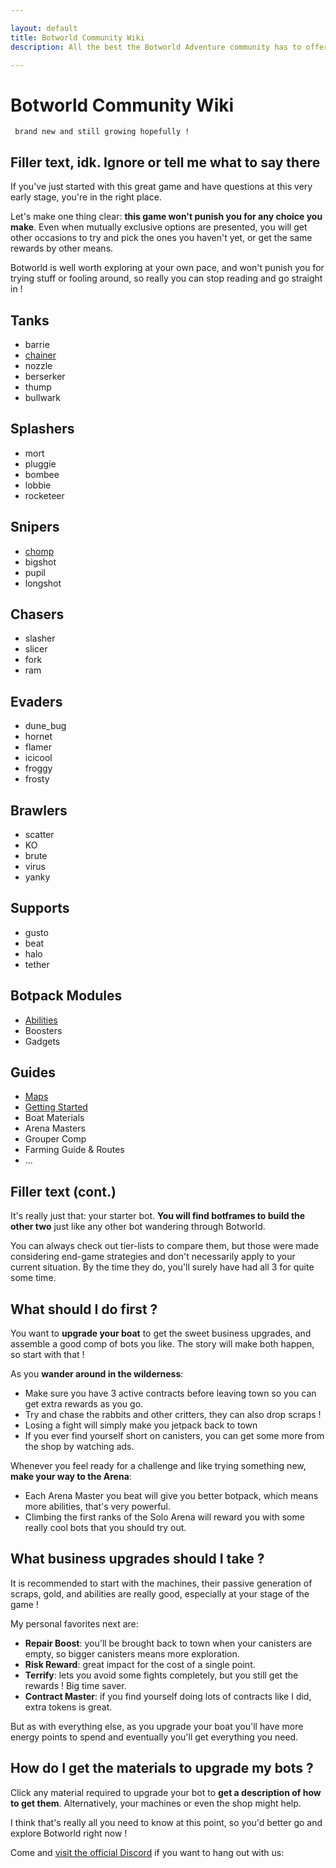 ```yaml
---

layout: default
title: Botworld Community Wiki
description: All the best the Botworld Adventure community has to offer to help you progress through this awesome game ! Robopedia, Guides, Maps etc. 

---
```


# Botworld Community Wiki

` brand new and still growing hopefully !`

## Filler text, idk. Ignore or tell me what to say there

If you've just started with this great game and have questions at this very early stage, you're in the right place.


Let's make one thing clear: **this game won't punish you for any choice you make**. Even when mutually exclusive options are presented, you will get other occasions to try and pick the ones you haven't yet, or get the same rewards by other means.


Botworld is well worth exploring at your own pace, and won't punish you for trying stuff or fooling around, so really you can stop reading and go straight in ! 


<div id="site_toc">
	<div class="home_botType_list" id="home_Tanks">
		<h2 id="Tanks">Tanks</h2>
		<ul>
			<li>barrie</li>
			<li><a href="/chainer">chainer</a></li>
			<li>nozzle</li>
			<li>berserker</li>
			<li>thump</li>
			<li>bullwark</li>
		</ul>
	</div>
	<div class="home_botType_list" id="home_Splashers">
		<h2 id="Splashers">Splashers</h2>
		<ul>
			<li>mort</li>
			<li>pluggie</li>
			<li>bombee</li>
			<li>lobbie</li>
			<li>rocketeer</li>
		</ul>
	</div>
	<div class="home_botType_list" id="home_Snipers">
		<h2 id="Snipers">Snipers</h2>
		<ul>
			<li><a href="/chomp">chomp</a></li>
			<li>bigshot</li>
			<li>pupil</li>
			<li>longshot</li>
		</ul>
	</div>
	<div class="home_botType_list" id="home_Chasers">
		<h2 id="Chasers">Chasers</h2>
		<ul>
			<li>slasher</li>
			<li>slicer</li>
			<li>fork</li>
			<li>ram</li>
		</ul>
	</div>
	<div class="home_botType_list" id="home_Evaders">
		<h2 id="Evaders">Evaders</h2>
		<ul>
			<li>dune_bug</li>
			<li>hornet</li>
			<li>flamer</li>
			<li>icicool</li>
			<li>froggy</li>
			<li>frosty</li>
		</ul>
	</div>
	<div class="home_botType_list" id="home_Brawlers">
		<h2 id="Brawlers">Brawlers</h2>
		<ul>
			<li>scatter</li>
			<li>KO</li>
			<li>brute</li>
			<li>virus</li>
			<li>yanky</li>
		</ul>
	</div>
	<div class="home_botType_list" id="home_Supports">
		<h2 id="Supports">Supports</h2>
		<ul>
			<li>gusto</li>
			<li>beat</li>
			<li>halo</li>
			<li>tether</li>
		</ul>
	</div>
	<div id="home_Botpack">
		<h2 id="Botpack Modules">Botpack Modules</h2>
		<ul>
			<li><a href="/abilities">Abilities</a></li>
			<li>Boosters</li>
			<li>Gadgets</li>
		</ul>
	</div>
	<div class="home_guides_list" id="home_Guides">
		<h2 id="Guides">Guides</h2>
		<ul>
			<li><a href="/maps">Maps</a></li>
			<li><a href="guides/getting-started">Getting Started</a></li>
			<li>Boat Materials</li>
			<li>Arena Masters</li>
			<li>Grouper Comp</li>
			<li>Farming Guide & Routes</li>
			<li>...</li>
		</ul>
	</div>
</div>


## Filler text (cont.)


It's really just that: your starter bot. **You will find botframes to build the other two** just like any other bot wandering through Botworld. 

You can always check out tier-lists to compare them, but those were made considering end-game strategies and don't necessarily apply to your current situation. By the time they do, you'll surely have had all 3 for quite some time.


## What should I do first ?


You want to **upgrade your boat** to get the sweet business upgrades, and assemble a good comp of bots you like. The story will make both happen, so start with that ! 

As you **wander around in the wilderness**:

- Make sure you have 3 active contracts before leaving town so you can get extra rewards as you go.
- Try and chase the rabbits and other critters, they can also drop scraps !
- Losing a fight will simply make you jetpack back to town
- If you ever find yourself short on canisters, you can get some more from the shop by watching ads.

Whenever you feel ready for a challenge and like trying something new, **make your way to the Arena**: 

- Each Arena Master you beat will give you better botpack, which means more abilities, that's very powerful. 
- Climbing the first ranks of the Solo Arena will reward you with some really cool bots that you should try out.

## What business upgrades should I take ?


It is recommended to start with the machines, their passive generation of scraps, gold, and abilities are really good, especially at your stage of the game !

My personal favorites next are:

- **Repair Boost**: you'll be brought back to town when your canisters are empty, so bigger canisters means more exploration.
- **Risk Reward**: great impact for the cost of a single point.
- **Terrify**: lets you avoid some fights completely, but you still get the rewards ! Big time saver.
- **Contract Master**: if you find yourself doing lots of contracts like I did, extra tokens is great.

But as with everything else, as you upgrade your boat you'll have more energy points to spend and eventually you'll get everything you need.

## How do I get the materials to upgrade my bots ?

Click any material required to upgrade your bot to **get a description of how to get them**. Alternatively, your machines or even the shop might help.

I think that's really all you need to know at this point, so you'd better go and explore Botworld right now ! 


Come and [visit the official Discord](https://discord.gg/FsJzvtFrgq) if you want to hang out with us: 
